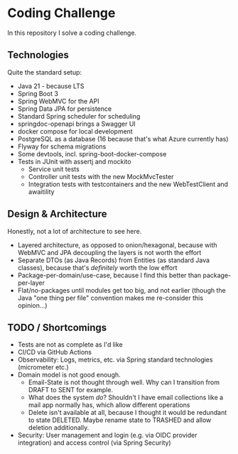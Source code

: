 # Coding Challenge

In this repository I solve a coding challenge.

## Technologies

Quite the standard setup:

* Java 21 - because LTS
* Spring Boot 3
* Spring WebMVC for the API
* Spring Data JPA for persistence
* Standard Spring scheduler for scheduling
* springdoc-openapi brings a Swagger UI
* docker compose for local development
* PostgreSQL as a database (16 because that's what Azure currently has)
* Flyway for schema migrations
* Some devtools, incl. spring-boot-docker-compose
* Tests in JUnit with assertj and mockito
  * Service unit tests
  * Controller unit tests with the new MockMvcTester
  * Integration tests with testcontainers and the new WebTestClient and awaitility

## Design & Architecture

Honestly, not a lot of architecture to see here.

* Layered architecture, as opposed to onion/hexagonal, because with WebMVC and JPA decoupling the layers is not worth the effort
* Separate DTOs (as Java Records) from Entities (as standard Java classes), because that's *definitely* worth the low effort
* Package-per-domain/use-case, because I find this better than package-per-layer
* Flat/no-packages until modules get too big, and not earlier (though the Java "one thing per file" convention makes me re-consider this opinion...)

## TODO / Shortcomings

* Tests are not as complete as I'd like
* CI/CD via GitHub Actions
* Observability: Logs, metrics, etc. via Spring standard technologies (micrometer etc.)
* Domain model is not good enough.
  * Email-State is not thought through well. Why can I transition from DRAFT to SENT for example.
  * What does the system *do*? Shouldn't I have email collections like a mail app normally has, which allow different operations
  * Delete isn't available at all, because I thought it would be redundant to state DELETED. Maybe rename state to TRASHED and allow deletion additionally.
* Security: User management and login (e.g. via OIDC provider integration) and access control (via Spring Security)
